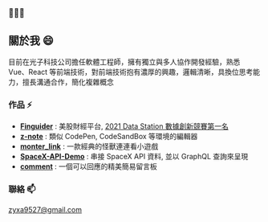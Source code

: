 ### 👋👋👋

## 關於我 😄
目前在光子科技公司擔任軟體工程師，擁有獨立與多人協作開發經驗，熟悉 Vue、React 等前端技術，對前端技術抱有濃厚的興趣，邏輯清晰，具換位思考能力，擅長溝通合作，簡化複雜概念

### 作品 ⚡
- [**Finguider**](https://finguider.cc/home/) : 美股財經平台, [2021 Data Station 數據創新競賽第一名](https://finguider.cc/about-us) 
- [**z-note**](https://github.com/zyxa9527/z-note) : 類似 CodePen, CodeSandBox 等環境的編輯器
- [**monter_link**](https://github.com/zyxa9527/monter_link) : 一款經典的怪獸連連看小遊戲
- [**SpaceX-API-Demo**](https://github.com/zyxa9527/SpaceX-API-Demo) : 串接 SpaceX API 資料, 並以 GraphQL 查詢來呈現
- [**comment**](https://github.com/zyxa9527/comment) : 一個可以回應的精美簡易留言板


### 聯絡 📫 
zyxa9527@gmail.com

<!--
**zyxa9527/zyxa9527** is a ✨ _special_ ✨ repository because its `README.md` (this file) appears on your GitHub profile.

Here are some ideas to get you started:

- 🔭 I’m currently working on ...
- 🌱 I’m currently learning ...
- 👯 I’m looking to collaborate on ...
- 🤔 I’m looking for help with ...
- 💬 Ask me about ...
- 📫 How to reach me: ...
- 😄 Pronouns: ...
- ⚡ Fun fact: ...
-->
